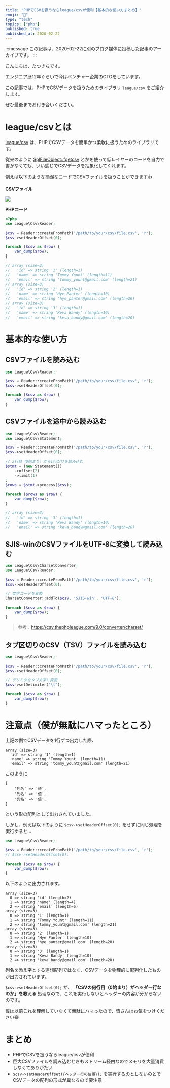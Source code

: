 ```yaml
---
title: "PHPでCSVを扱うならleague/csvが便利【基本的な使い方まとめ】"
emoji: "🐘"
type: "tech"
topics: ["php"]
published: true
published_at: 2020-02-22
---
```


:::message
この記事は、2020-02-22に別のブログ媒体に投稿した記事のアーカイブです。
:::

こんにちは、たつきちです。

エンジニア歴12年ぐらいで今はベンチャー企業のCTOをしています。

この記事では、PHPでCSVデータを扱うためのライブラリ `league/csv` をご紹介します。

ぜひ最後までお付き合いください。

# league/csvとは

[league/csv](https://csv.thephpleague.com/) は、PHPでCSVデータを簡単かつ柔軟に扱うためのライブラリです。

従来のように [SplFileObject::fgetcsv](https://www.php.net/manual/ja/splfileobject.fgetcsv.php) とかを使って低レイヤーのコードを自力で書かなくても、いい感じでCSVデータを抽象化してくれます。

例えば以下のような簡潔なコードでCSVファイルを扱うことができます👍

**CSVファイル**

![](https://user-images.githubusercontent.com/4360663/74992318-105dee00-548b-11ea-8d91-81df49360ffd.png)

**PHPコード**

```php
<?php
use League\Csv\Reader;

$csv = Reader::createFromPath('/path/to/your/csv/file.csv', 'r');
$csv->setHeaderOffset(0);

foreach ($csv as $row) {
    var_dump($row);
}

// array (size=3)
//   'id' => string '1' (length=1)
//   'name' => string 'Tommy Yount' (length=11)
//   'email' => string 'tommy_yount@gmail.com' (length=21)
// array (size=3)
//   'id' => string '2' (length=1)
//   'name' => string 'Hye Panter' (length=10)
//   'email' => string 'hye_panter@gmail.com' (length=20)
// array (size=3)
//   'id' => string '3' (length=1)
//   'name' => string 'Keva Bandy' (length=10)
//   'email' => string 'keva_bandy@gmail.com' (length=20)
```

# 基本的な使い方

## CSVファイルを読み込む

```php
use League\Csv\Reader;

$csv = Reader::createFromPath('/path/to/your/csv/file.csv', 'r');
$csv->setHeaderOffset(0);

foreach ($csv as $row) {
    var_dump($row);
}
```

## CSVファイルを途中から読み込む

```php
use League\Csv\Reader;
use League\Csv\Statement;

$csv = Reader::createFromPath('/path/to/your/csv/file.csv', 'r');
$csv->setHeaderOffset(0);

// 2行目（0始まり）から1行だけを読み込む
$stmt = (new Statement())
    ->offset(2)
    ->limit(1)
;
$rows = $stmt->process($csv);

foreach ($rows as $row) {
    var_dump($row);
}

// array (size=3)
//   'id' => string '3' (length=1)
//   'name' => string 'Keva Bandy' (length=10)
//   'email' => string 'keva_bandy@gmail.com' (length=20)
```

## SJIS-winのCSVファイルをUTF-8に変換して読み込む

```php
use League\Csv\CharsetConverter;
use League\Csv\Reader;

$csv = Reader::createFromPath('/path/to/your/csv/file.csv', 'r');
$csv->setHeaderOffset(0);

// 文字コードを変換
CharsetConverter::addTo($csv, 'SJIS-win', 'UTF-8');

foreach ($csv as $row) {
    var_dump($row);
}
```

> 参考：<https://csv.thephpleague.com/9.0/converter/charset/>

## タブ区切りのCSV（TSV）ファイルを読み込む

```php
use League\Csv\Reader;

$csv = Reader::createFromPath('/path/to/your/csv/file.csv', 'r');
$csv->setHeaderOffset(0);

// デリミタをタブ文字に変更
$csv->setDelimiter("\t");

foreach ($csv as $row) {
    var_dump($row);
}
```

# 注意点（僕が無駄にハマったところ）

上記の例でCSVデータを1行ずつ出力した際、

```
array (size=3)
  'id' => string '1' (length=1)
  'name' => string 'Tommy Yount' (length=11)
  'email' => string 'tommy_yount@gmail.com' (length=21)
```

このように

```
[
    '列名' => '値',
    '列名' => '値',
    '列名' => '値',
]
```

という形の配列として出力されていました。

しかし、例えば以下のように `$csv->setHeaderOffset(0);` をせずに同じ処理を実行すると…

```php
use League\Csv\Reader;

$csv = Reader::createFromPath('/path/to/your/csv/file.csv', 'r');
// $csv->setHeaderOffset(0);

foreach ($csv as $row) {
    var_dump($row);
}
```

以下のように出力されます。

```
array (size=3)
  0 => string 'id' (length=2)
  1 => string 'name' (length=4)
  2 => string 'email' (length=5)
array (size=3)
  0 => string '1' (length=1)
  1 => string 'Tommy Yount' (length=11)
  2 => string 'tommy_yount@gmail.com' (length=21)
array (size=3)
  0 => string '2' (length=1)
  1 => string 'Hye Panter' (length=10)
  2 => string 'hye_panter@gmail.com' (length=20)
array (size=3)
  0 => string '3' (length=1)
  1 => string 'Keva Bandy' (length=10)
  2 => string 'keva_bandy@gmail.com' (length=20)
```

列名を添え字とする連想配列ではなく、CSVデータを物理的に配列化したものが出力されています。

`$csv->setHeaderOffset(0);` が、 **「CSVの何行目（0始まり）がヘッダー行なのか」を教える** 処理なので、これを実行しないとヘッダーの内容が分からないのです。

僕は以前これを理解していなくて無駄にハマったので、皆さんはお気をつけください😅

# まとめ

* PHPでCSVを扱うならleague/csvが便利
* 巨大CSVファイルを読み込むときもストリーム経由なのでメモリを大量消費しなくてありがたい
* `$csv->setHeaderOffset({ヘッダー行の位置});` を実行するのとしないのとでCSVデータの配列の形式が異なるので要注意
